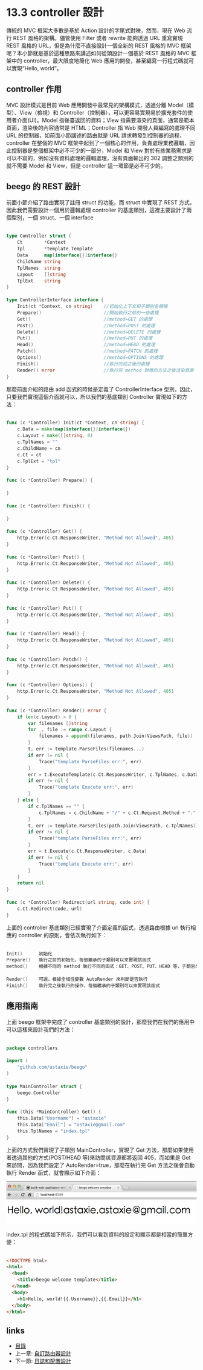 <!-- {% raw %} -->
# 13.3 controller 設計

傳統的 MVC 框架大多數是基於 Action 設計的字尾式對映，然而，現在 Web 流行 REST 風格的架構。儘管使用 Filter 或者 rewrite 能夠透過 URL 重寫實現 REST 風格的 URL，但是為什麼不直接設計一個全新的 REST 風格的 MVC 框架呢？本小節就是基於這種思路來講述如何從頭設計一個基於 REST 風格的 MVC 框架中的 controller，最大限度地簡化 Web 應用的開發，甚至編寫一行程式碼就可以實現“Hello, world”。

## controller 作用
MVC 設計模式是目前 Web 應用開發中最常見的架構模式，透過分離 Model（模型）、View（檢視）和 Controller（控制器），可以更容易實現易於擴充套件的使用者介面(UI)。Model 指後臺返回的資料；View 指需要渲染的頁面，通常是範本頁面，渲染後的內容通常是 HTML；Controller 指 Web 開發人員編寫的處理不同 URL 的控制器，如前面小節講述的路由就是 URL 請求轉發到控制器的過程，controller 在整個的 MVC 框架中起到了一個核心的作用，負責處理業務邏輯，因此控制器是整個框架中必不可少的一部分，Model 和 View 對於有些業務需求是可以不寫的，例如沒有資料處理的邏輯處理，沒有頁面輸出的 302 調整之類別的就不需要 Model 和 View，但是 controller 這一環節是必不可少的。

## beego 的 REST 設計
前面小節介紹了路由實現了註冊 struct 的功能，而 struct 中實現了 REST 方式，因此我們需要設計一個用於邏輯處理 controller 的基底類別，這裡主要設計了兩個型別，一個 struct、一個 interface

```Go

type Controller struct {
	Ct        *Context
	Tpl       *template.Template
	Data      map[interface{}]interface{}
	ChildName string
	TplNames  string
	Layout    []string
	TplExt    string
}

type ControllerInterface interface {
	Init(ct *Context, cn string)    //初始化上下文和子類別名稱稱
	Prepare()                       //開始執行之前的一些處理
	Get()                           //method=GET 的處理
	Post()                          //method=POST 的處理
	Delete()                        //method=DELETE 的處理
	Put()                           //method=PUT 的處理
	Head()                          //method=HEAD 的處理
	Patch()                         //method=PATCH 的處理
	Options()                       //method=OPTIONS 的處理
	Finish()                        //執行完成之後的處理
	Render() error                  //執行完 method 對應的方法之後渲染頁面
}
```
那麼前面介紹的路由 add 函式的時候是定義了 ControllerInterface 型別，因此，只要我們實現這個介面就可以，所以我們的基底類別 Controller 實現如下的方法：
```Go

func (c *Controller) Init(ct *Context, cn string) {
	c.Data = make(map[interface{}]interface{})
	c.Layout = make([]string, 0)
	c.TplNames = ""
	c.ChildName = cn
	c.Ct = ct
	c.TplExt = "tpl"
}

func (c *Controller) Prepare() {

}

func (c *Controller) Finish() {

}

func (c *Controller) Get() {
	http.Error(c.Ct.ResponseWriter, "Method Not Allowed", 405)
}

func (c *Controller) Post() {
	http.Error(c.Ct.ResponseWriter, "Method Not Allowed", 405)
}

func (c *Controller) Delete() {
	http.Error(c.Ct.ResponseWriter, "Method Not Allowed", 405)
}

func (c *Controller) Put() {
	http.Error(c.Ct.ResponseWriter, "Method Not Allowed", 405)
}

func (c *Controller) Head() {
	http.Error(c.Ct.ResponseWriter, "Method Not Allowed", 405)
}

func (c *Controller) Patch() {
	http.Error(c.Ct.ResponseWriter, "Method Not Allowed", 405)
}

func (c *Controller) Options() {
	http.Error(c.Ct.ResponseWriter, "Method Not Allowed", 405)
}

func (c *Controller) Render() error {
	if len(c.Layout) > 0 {
		var filenames []string
		for _, file := range c.Layout {
			filenames = append(filenames, path.Join(ViewsPath, file))
		}
		t, err := template.ParseFiles(filenames...)
		if err != nil {
			Trace("template ParseFiles err:", err)
		}
		err = t.ExecuteTemplate(c.Ct.ResponseWriter, c.TplNames, c.Data)
		if err != nil {
			Trace("template Execute err:", err)
		}
	} else {
		if c.TplNames == "" {
			c.TplNames = c.ChildName + "/" + c.Ct.Request.Method + "." + c.TplExt
		}
		t, err := template.ParseFiles(path.Join(ViewsPath, c.TplNames))
		if err != nil {
			Trace("template ParseFiles err:", err)
		}
		err = t.Execute(c.Ct.ResponseWriter, c.Data)
		if err != nil {
			Trace("template Execute err:", err)
		}
	}
	return nil
}

func (c *Controller) Redirect(url string, code int) {
	c.Ct.Redirect(code, url)
}
```
上面的 controller 基底類別已經實現了介面定義的函式，透過路由根據 url 執行相應的 controller 的原則，會依次執行如下：
```Go

Init()      初始化
Prepare()   執行之前的初始化，每個繼承的子類別可以來實現該函式
method()    根據不同的 method 執行不同的函式：GET、POST、PUT、HEAD 等，子類別來實現這些函式，如果沒實現，那麼預設都是 403

Render()    可選，根據全域性變數 AutoRender 來判斷是否執行
Finish()    執行完之後執行的操作，每個繼承的子類別可以來實現該函式
```
## 應用指南
上面 beego 框架中完成了 controller 基底類別的設計，那麼我們在我們的應用中可以這樣來設計我們的方法：
```Go

package controllers

import (
	"github.com/astaxie/beego"
)

type MainController struct {
	beego.Controller
}

func (this *MainController) Get() {
	this.Data["Username"] = "astaxie"
	this.Data["Email"] = "astaxie@gmail.com"
	this.TplNames = "index.tpl"
}
```
上面的方式我們實現了子類別 MainController，實現了 Get 方法，那麼如果使用者透過其他的方式(POST/HEAD 等)來訪問該資源都將返回 405，而如果是 Get 來訪問，因為我們設定了 AutoRender=true，那麼在執行完 Get 方法之後會自動執行 Render 函式，就會顯示如下介面：

![](images/13.4.beego.png?raw=true)

index.tpl 的程式碼如下所示，我們可以看到資料的設定和顯示都是相當的簡單方便：
```html

<!DOCTYPE html>
<html>
  <head>
    <title>beego welcome template</title>
  </head>
  <body>
    <h1>Hello, world!{{.Username}},{{.Email}}</h1>
  </body>
</html>

```

## links
   * [目錄](<preface.md>)
   * 上一章: [自訂路由器設計](<13.2.md>)
   * 下一節: [日誌和配置設計](<13.4.md>)
<!-- {% endraw %} -->
